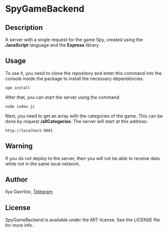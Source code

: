 # SpyGameBackend

## Description

A server with a single request for the game Spy, created using the **JavaScript** language and the **Express** library.

## Usage

To use it, you need to clone the repository and enter this command into the console inside the package to install the necessary dependencies.

```
npm install
```

After that, you can start the server using the command.

```
node index.js
```

Next, you need to get an array with the categories of the game. This can be done by request **/allCategories**. The server will start at this address:

```
http://localhost:9001
```

## Warning

If you do not deploy to the server, then you will not be able to receive data while not in the same local network.

## Author

Ilya Gavrilov, [Telegram](https://t.me/llxodz)

## License

SpyGameBackend is available under the MIT license. See the LICENSE file for more info.
